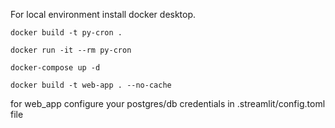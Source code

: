 For local environment install docker desktop.
```shell
docker build -t py-cron .
```
```shell
docker run -it --rm py-cron
```
```shell
docker-compose up -d
```
```shell
docker build -t web-app . --no-cache
```

for web_app configure your postgres/db credentials in .streamlit/config.toml file